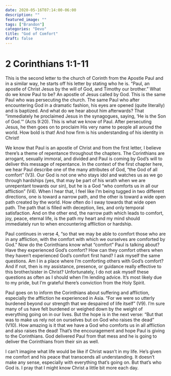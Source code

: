 ```yaml
---
date: 2020-05-16T07:14:00-06:00
description: ""
featured_image: ""
tags: ["Brandon"]
categories: "Devo"
title: "God of Comfort"
draft: false
---
```

# 2 Corinthians 1:1-11

This is the second letter to the church of Corinth from the Apostle Paul and in a similar way, he starts off his letter by stating who he is. “Paul, an apostle of Christ Jesus by the will of God, and Timothy our brother.” What do we know Paul to be? An apostle of Jesus called by God. This is the same Paul who was persecuting the church. The same Paul who after encountering God in a dramatic fashion, his eyes are opened (quite literally) and is baptized. And what do we hear about him afterwards? That “immediately he proclaimed Jesus in the synagogues, saying, ‘He is the Son of God.’” (Acts 9:20). This is what we know of Paul. After persecuting Jesus, he then goes on to proclaim His very name to people all around the world. How bold is that! And how firm is his understanding of his identity in Christ!

We know that Paul is an apostle of Christ and from the first letter, I believe there’s a theme of repentance throughout the chapters. The Corinthians are arrogant, sexually immoral, and divided and Paul is coming by God’s will to deliver this message of repentance. In the context of the first chapter here, we hear Paul describe one of the many attributes of God, “the God of all comfort” (V3). Our God is not one who stays idol and watches us as we go through hardships (yes, that may be part of his wrath when we are unrepentant towards our sin), but he is a God “who comforts us in all our affliction” (V4). When I hear that, I feel like I’m being tugged in two different directions, one is toward a narrow path, and the other is toward a wide open path created by the world. How often do I sway towards that wide open path. The path that is filled with deception, lies, and only temporal satisfaction. And on the other end, the narrow path which leads to comfort, joy, peace, eternal life, is the path my heart and my mind should immediately run to when encountering affliction or hardship.

Paul continues in verse 4, “so that we may be able to comfort those who are in any affliction, with the comfort with which we ourselves are comforted by God.” Now do the Corinthians know what “comfort” Paul is talking about? Have they experienced God’s comfort? How can they comfort others when they haven’t experienced God’s comfort first hand? I ask myself the same questions. Am I in a place where I’m comforting others with God’s comfort? And if not, then is my assistance, presence, or guidance really effective to this brother/sister in Christ? Unfortunately, I do not ask myself these questions as often as I should when I’m lending advice. It’s most likely due to my pride, but I’m grateful there’s conviction from the Holy Spirit.

Paul goes on to inform the Corinthians about suffering and affliction, especially the affliction he experienced in Asia. “For we were so utterly burdened beyond our strength that we despaired of life itself” (V9). I’m sure many of us have felt burdened or weighed down by the weight of everything going on in our lives. But the hope is in the next verse: “But that was to make us rely not on ourselves but on God who raises the dead” (V10). How amazing is it that we have a God who comforts us in all affliction and also raises the dead! That’s the encouragement and hope Paul is giving to the Corinthians. God delivered Paul from that mess and he is going to deliver the Corinthians from their sin as well.

I can’t imagine what life would be like if Christ wasn’t in my life. He’s given me comfort and his peace that transcends all understanding. It doesn’t make any sense, especially with everything that’s going on. But that’s who God is. I pray that I might know Christ a little bit more each day.